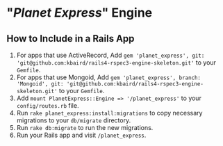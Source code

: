 # "_Planet Express_" Engine

## How to Include in a Rails App

1. For apps that use ActiveRecord, Add `gem 'planet_express', git: 'git@github.com:kbaird/rails4-rspec3-engine-skeleton.git'` to your `Gemfile`.
1. For apps that use Mongoid, Add `gem 'planet_express', branch: 'Mongoid', git: 'git@github.com:kbaird/rails4-rspec3-engine-skeleton.git'` to your `Gemfile`.
1. Add `mount PlanetExpress::Engine => '/planet_express'` to your `config/routes.rb` file.
1. Run `rake planet_express:install:migrations` to copy necessary migrations to your `db/migrate` directory.
1. Run `rake db:migrate` to run the new migrations.
1. Run your Rails app and visit `/planet_express`.
